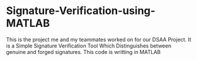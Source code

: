 # Signature-Verification-using-MATLAB
This is the project me and my teammates worked on for our DSAA Project. It is a Simple Signature Verification Tool Which Distinguishes between genuine and forged signatures. This code is writting in MATLAB
